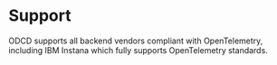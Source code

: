 # Support

ODCD supports all backend vendors compliant with OpenTelemetry, 
including IBM Instana which fully supports OpenTelemetry standards.

